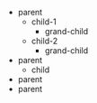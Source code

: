 * parent
  * child-1
    * grand-child
  * child-2
    * grand-child
* parent
  * child
* parent
* parent
